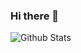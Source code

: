 ### Hi there 👋
![Github Stats](https://github-readme-stats.vercel.app/api?username=xushuo0629&show_icons=true&theme=dark&count_private=true)
<!--
**xushuo0629/xushuo0629** is a ✨ _special_ ✨ repository because its `README.md` (this file) appears on your GitHub profile.

Here are some ideas to get you started:

- 🔭 I’m currently working on ...
- 🌱 I’m currently learning ...
- 👯 I’m looking to collaborate on ...
- 🤔 I’m looking for help with ...
- 💬 Ask me about ...
- 📫 How to reach me: ...
- 😄 Pronouns: ...
- ⚡ Fun fact: ...
-->
